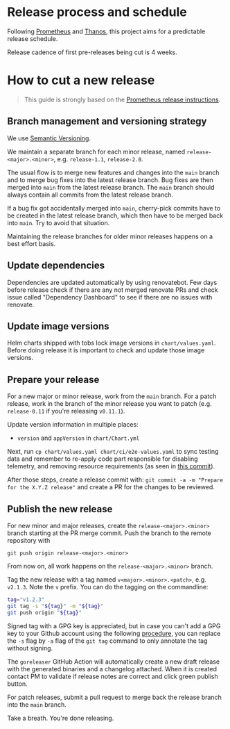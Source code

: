 # Release process and schedule

Following [Prometheus](https://github.com/prometheus/prometheus/blob/main/RELEASE.md) and [Thanos](https://github.com/thanos-io/thanos/blob/main/docs/release-process.md), this project aims for a predictable release schedule.

Release cadence of first pre-releases being cut is 4 weeks.

# How to cut a new release

> This guide is strongly based on the [Prometheus release instructions](https://github.com/prometheus/prometheus/blob/main/RELEASE.md).

## Branch management and versioning strategy

We use [Semantic Versioning](http://semver.org/).

We maintain a separate branch for each minor release, named `release-<major>.<minor>`, e.g. `release-1.1`, `release-2.0`.

The usual flow is to merge new features and changes into the `main` branch and to merge bug fixes into the latest release branch. Bug fixes are then merged into `main` from the latest release branch. The `main` branch should always contain all commits from the latest release branch.

If a bug fix got accidentally merged into `main`, cherry-pick commits have to be created in the latest release branch, which then have to be merged back into `main`. Try to avoid that situation.

Maintaining the release branches for older minor releases happens on a best effort basis.

## Update dependencies

Dependencies are updated automatically by using renovatebot. Few days before release check if there are any not merged renovate PRs and check issue called "Dependency Dashboard" to see if there are no issues with renovate.

## Update image versions

Helm charts shipped with tobs lock image versions in `chart/values.yaml`. Before doing release it is important to check and update those image versions.

## Prepare your release

For a new major or minor release, work from the `main` branch. For a patch release, work in the branch of the minor release you want to patch (e.g. `release-0.11` if you're releasing `v0.11.1`).

Update version information in multiple places:
- `version` and `appVersion` in `chart/Chart.yml`

Next, run `cp chart/values.yaml chart/ci/e2e-values.yaml` to sync testing data and remember to re-apply code part responsible for disabling telemetry, and removing resource requirements (as seen in [this commit](https://github.com/timescale/tobs/commit/2274e7ca494f4a5ea46fb41ab2792702cf1806f6)).

After those steps, create a release commit with: `git commit -a -m "Prepare for the X.Y.Z release"` and create a PR for the changes to be reviewed.

## Publish the new release

For new minor and major releases, create the `release-<major>.<minor>` branch starting at the PR merge commit.
Push the branch to the remote repository with

```
git push origin release-<major>.<minor>
```

From now on, all work happens on the `release-<major>.<minor>` branch.

Tag the new release with a tag named `v<major>.<minor>.<patch>`, e.g. `v2.1.3`. Note the `v` prefix. You can do the tagging on the commandline:

```bash
tag="v1.2.3"
git tag -s "${tag}" -m "${tag}"
git push origin "${tag}"
```

Signed tag with a GPG key is appreciated, but in case you can't add a GPG key to your Github account using the following [procedure](https://docs.github.com/articles/generating-a-gpg-key), you can replace the `-s` flag by `-a` flag of the `git tag` command to only annotate the tag without signing.

The `goreleaser` GitHub Action will automatically create a new draft release with the generated binaries and a changelog attached. When it is created contact PM to validate if release notes are correct and click green publish button.

For patch releases, submit a pull request to merge back the release branch into the `main` branch.

Take a breath. You're done releasing.
